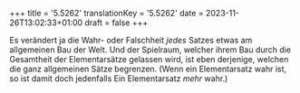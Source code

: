 +++
title = '5.5262'
translationKey = '5.5262'
date = 2023-11-26T13:02:33+01:00
draft = false
+++

Es verändert ja die Wahr- oder Falschheit <em class="germph">jedes</em> Satzes etwas am allgemeinen Bau der Welt. Und der Spielraum, welcher ihrem Bau durch die Gesamtheit der Elementarsätze gelassen wird, ist eben derjenige, welchen die ganz allgemeinen Sätze begrenzen.
(Wenn ein Elementarsatz wahr ist, so ist damit doch jedenfalls Ein Elementarsatz <em class="germph">mehr</em> wahr.)
